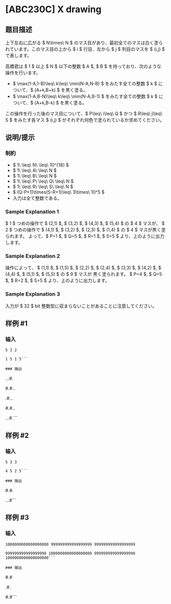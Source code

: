 # [ABC230C] X drawing

## 题目描述

[problemUrl]: https://atcoder.jp/contests/abc230/tasks/abc230_c

上下左右に広がる $ N\times\ N $ のマス目があり、最初全てのマスは白く塗られています。このマス目の上から $ i $ 行目、左から $ j $ 列目のマスを $ (i,j) $ で表します。

高橋君は $ 1 $ 以上 $ N $ 以下の整数 $ A $, $ B $ を持っており、次のような操作を行います。

- $ \max(1-A,1-B)\leq\ k\leq\ \min(N-A,N-B) $ をみたす全ての整数 $ k $ について、$ (A+k,B+k) $ を黒く塗る。
- $ \max(1-A,B-N)\leq\ k\leq\ \min(N-A,B-1) $ をみたす全ての整数 $ k $ について、$ (A+k,B-k) $ を黒く塗る。

この操作を行った後のマス目について、$ P\leq\ i\leq\ Q $ かつ $ R\leq\ j\leq\ S $ をみたす各マス $ (i,j) $ がそれぞれ何色で塗られているか求めてください。

## 说明/提示

### 制約

- $ 1\ \leq\ N\ \leq\ 10^{18} $
- $ 1\ \leq\ A\ \leq\ N $
- $ 1\ \leq\ B\ \leq\ N $
- $ 1\ \leq\ P\ \leq\ Q\ \leq\ N $
- $ 1\ \leq\ R\ \leq\ S\ \leq\ N $
- $ (Q-P+1)\times(S-R+1)\leq\ 3\times\ 10^5 $
- 入力は全て整数である。

### Sample Explanation 1

$ 1 $ つめの操作で $ (2,1) $, $ (3,2) $, $ (4,3) $, $ (5,4) $ の $ 4 $ マスが、 $ 2 $ つめの操作で $ (4,1) $, $ (3,2) $, $ (2,3) $, $ (1,4) $ の $ 4 $ マスが黒く塗られます。 よって、$ P=1 $, $ Q=5 $, $ R=1 $, $ S=5 $ より、上のように出力します。

### Sample Explanation 2

操作によって、 $ (1,1) $, $ (1,5) $, $ (2,2) $, $ (2,4) $, $ (3,3) $, $ (4,2) $, $ (4,4) $, $ (5,1) $, $ (5,5) $ の $ 9 $ マスが 黒く塗られます。 $ P=4 $, $ Q=5 $, $ R=2 $, $ S=5 $ より、上のように出力します。

### Sample Explanation 3

入力が $ 32 $ bit 整数型に収まらないことがあることに注意してください。

## 样例 #1

### 输入

```
5 3 2
1 5 1 5```

### 输出

```
...#.
#.#..
.#...
#.#..
...#.```

## 样例 #2

### 输入

```
5 3 3
4 5 2 5```

### 输出

```
#.#.
...#```

## 样例 #3

### 输入

```
1000000000000000000 999999999999999999 999999999999999999
999999999999999998 1000000000000000000 999999999999999998 1000000000000000000```

### 输出

```
#.#
.#.
#.#```

